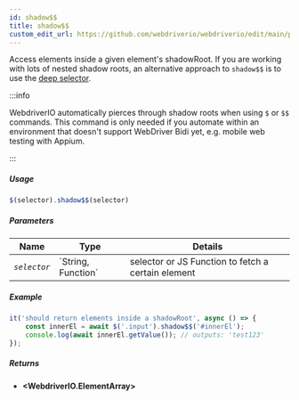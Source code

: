 ```yaml
---
id: shadow$$
title: shadow$$
custom_edit_url: https://github.com/webdriverio/webdriverio/edit/main/packages/webdriverio/src/commands/element/shadow$$.ts
---
```


Access elements inside a given element's shadowRoot. If you are working
with lots of nested shadow roots, an alternative approach to `shadow$$`
is to use the [deep selector](https://webdriver.io/docs/selectors#deep-selectors).

:::info

WebdriverIO automatically pierces through shadow roots when using `$` or `$$` commands.
This command is only needed if you automate within an environment that doesn't
support WebDriver Bidi yet, e.g. mobile web testing with Appium.

:::

##### Usage

```js
$(selector).shadow$$(selector)
```

##### Parameters

<table>
  <thead>
    <tr>
      <th>Name</th><th>Type</th><th>Details</th>
    </tr>
  </thead>
  <tbody>
    <tr>
      <td><code><var>selector</var></code></td>
      <td>`String, Function`</td>
      <td>selector or JS Function to fetch a certain element</td>
    </tr>
  </tbody>
</table>

##### Example

```js title="shadow$$.js"
it('should return elements inside a shadowRoot', async () => {
    const innerEl = await $('.input').shadow$$('#innerEl');
    console.log(await innerEl.getValue()); // outputs: 'test123'
});
```

##### Returns

- **&lt;WebdriverIO.ElementArray&gt;**
    

